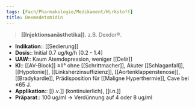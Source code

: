 ```yaml
---
tags: [Fach/Pharmakologie/Medikament/Wirkstoff]
title: Dexmedetomidin
---
```

> **[[Injektionsanästhetika]].** z.B. Dexdor®.
- **Indikation**:: [[Sedierung]]
- **Dosis**:: Initial 0.7 ug/kg/h [0.2 - 1.4]
- **UAW**:: Kaum Atemdepression, weniger [[Delir]]
- **KI**:: [[AV-Block]] ≥II° ohne [[Schrittmacher]], Akuter [[Schlaganfall]], [[Hypotonie]], [[Linksherzinsuffizienz]], [[Aortenklappenstenose]], [[Bradykardie]], Prädisposition für [[Maligne Hyperthermie]], Cave bei ≤65 J.
- **Applikation**:: [[i.v.]] (kontinuierlich), [[i.n.]]
- **Präparat**:: 100 ug/ml → Verdünnung auf 4 oder 8 ug/ml